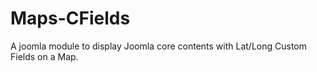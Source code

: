 # Maps-CFields
A joomla module to display Joomla core contents with Lat/Long Custom Fields on a Map.
